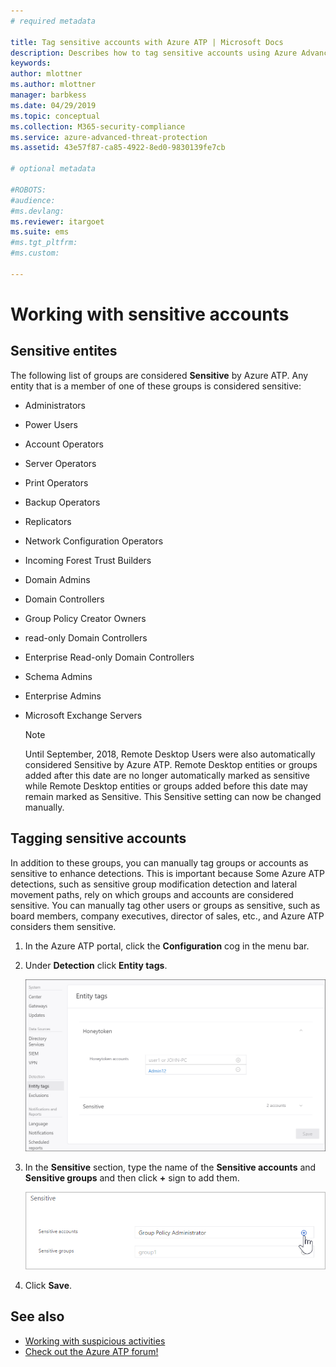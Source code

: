 ```yaml
---
# required metadata

title: Tag sensitive accounts with Azure ATP | Microsoft Docs
description: Describes how to tag sensitive accounts using Azure Advanced Threat Protection (ATP) 
keywords:
author: mlottner
ms.author: mlottner
manager: barbkess
ms.date: 04/29/2019
ms.topic: conceptual
ms.collection: M365-security-compliance
ms.service: azure-advanced-threat-protection
ms.assetid: 43e57f87-ca85-4922-8ed0-9830139fe7cb

# optional metadata

#ROBOTS:
#audience:
#ms.devlang:
ms.reviewer: itargoet
ms.suite: ems
#ms.tgt_pltfrm:
#ms.custom:

---
```




# Working with sensitive accounts

## Sensitive entites

The following list of groups are considered **Sensitive** by Azure ATP. Any entity that is a member of one of these groups is considered sensitive:

- Administrators
- Power Users
- Account Operators
- Server Operators
- Print Operators
- Backup Operators
- Replicators
- Network Configuration Operators 
- Incoming Forest Trust Builders
- Domain Admins
- Domain Controllers
- Group Policy Creator Owners 
- read-only Domain Controllers 
- Enterprise Read-only Domain Controllers 
- Schema Admins 
- Enterprise Admins
- Microsoft Exchange Servers

  > [!NOTE]
  > Until September, 2018, Remote Desktop Users were also automatically considered Sensitive by Azure ATP. Remote Desktop entities or groups added after this date are no longer automatically marked as sensitive while Remote Desktop entities or groups added before this date may remain marked as Sensitive. This Sensitive setting can now be changed manually.  

## Tagging sensitive accounts

In addition to these groups, you can manually tag groups or accounts as sensitive to enhance detections. This is important because Some Azure ATP detections, such as sensitive group modification detection and lateral movement paths, rely on which groups and accounts are considered sensitive. You can manually tag other users or groups as sensitive, such as board members, company executives, director of sales, etc., and Azure ATP considers them sensitive.

1.  In the Azure ATP portal, click the **Configuration** cog in the menu bar.

2.  Under **Detection** click **Entity tags**.

    ![Azure ATP entity tags](media/entity-tags.png)

3.  In the **Sensitive** section, type the name of the **Sensitive accounts** and **Sensitive groups** and then click **+** sign to add them.

    ![Azure ATP sensitive account sample](media/sensitive-account-sample.png)

4. Click **Save**.

    
## See also

- [Working with suspicious activities](working-with-suspicious-activities.md)
- [Check out the Azure ATP forum!](https://aka.ms/azureatpcommunity)
